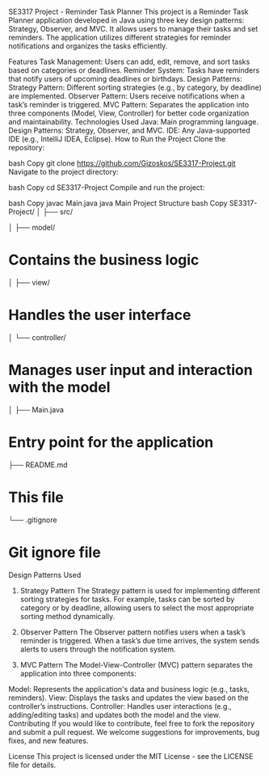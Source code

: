 SE3317 Project - Reminder Task Planner
This project is a Reminder Task Planner application developed in Java using three key design patterns: Strategy, Observer, and MVC. It allows users to manage their tasks and set reminders. The application utilizes different strategies for reminder notifications and organizes the tasks efficiently.

Features
Task Management: Users can add, edit, remove, and sort tasks based on categories or deadlines.
Reminder System: Tasks have reminders that notify users of upcoming deadlines or birthdays.
Design Patterns:
Strategy Pattern: Different sorting strategies (e.g., by category, by deadline) are implemented.
Observer Pattern: Users receive notifications when a task’s reminder is triggered.
MVC Pattern: Separates the application into three components (Model, View, Controller) for better code organization and maintainability.
Technologies Used
Java: Main programming language.
Design Patterns: Strategy, Observer, and MVC.
IDE: Any Java-supported IDE (e.g., IntelliJ IDEA, Eclipse).
How to Run the Project
Clone the repository:

bash
Copy
git clone https://github.com/Gizoskos/SE3317-Project.git
Navigate to the project directory:

bash
Copy
cd SE3317-Project
Compile and run the project:

bash
Copy
javac Main.java
java Main
Project Structure
bash
Copy
SE3317-Project/
│
├── src/

│   ├── model/     
# Contains the business logic
│   ├── view/       
# Handles the user interface
│   └── controller/  
# Manages user input and interaction with the model
│
├── Main.java             
# Entry point for the application
├── README.md       
# This file
└── .gitignore          
# Git ignore file
Design Patterns Used
1. Strategy Pattern
The Strategy pattern is used for implementing different sorting strategies for tasks. For example, tasks can be sorted by category or by deadline, allowing users to select the most appropriate sorting method dynamically.

2. Observer Pattern
The Observer pattern notifies users when a task’s reminder is triggered. When a task’s due time arrives, the system sends alerts to users through the notification system.

3. MVC Pattern
The Model-View-Controller (MVC) pattern separates the application into three components:

Model: Represents the application's data and business logic (e.g., tasks, reminders).
View: Displays the tasks and updates the view based on the controller’s instructions.
Controller: Handles user interactions (e.g., adding/editing tasks) and updates both the model and the view.
Contributing
If you would like to contribute, feel free to fork the repository and submit a pull request. We welcome suggestions for improvements, bug fixes, and new features.

License
This project is licensed under the MIT License - see the LICENSE file for details.
